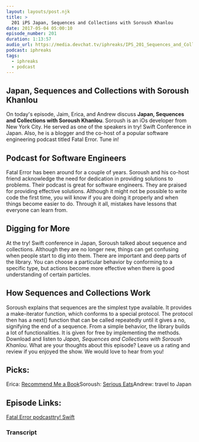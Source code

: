 ```yaml
---
layout: layouts/post.njk
title: >
  201 iPS Japan, Sequences and Collections with Soroush Khanlou
date: 2017-05-04 05:00:10
episode_number: 201
duration: 1:13:57
audio_url: https://media.devchat.tv/iphreaks/IPS_201_Sequences_and_Collections_with_SoroushKhanlou.mp3
podcast: iphreaks
tags:
  - iphreaks
  - podcast
---
```


## Japan, Sequences and&nbsp;Collections with Soroush Khanlou

On today's episode, Jaim, Erica, and Andrew discuss **Japan, Sequences and Collections with Soroush Khanlou**. Soroush is an iOs developer from New York City. He&nbsp;served as one of the speakers in try! Swift Conference in Japan. Also, he is a blogger and the co-host of a popular software engineering podcast titled Fatal Error. Tune in!

## Podcast for Software Engineers

Fatal Error has been around for a couple of years. Soroush and his co-host friend acknowledge the need for dedication in providing solutions to problems. Their podcast is great for software engineers. They are praised for providing effective solutions. Although it might not be possible to write code the first time, you will know if you are doing it properly and when things become easier to do. Through it all, mistakes have lessons that everyone can learn from.

## Digging for More

At the try! Swift conference in Japan, Soroush talked about sequence and collections. Although they are no longer new, things can get confusing when people start to dig into them. There are important and deep parts of the library. You can choose a particular behavior by conforming to a specific type, but actions become more effective when there is good understanding of certain particles.

## How Sequences and Collections Work

Soroush&nbsp;explains that sequences are the simplest type available. It provides a make-iterator function, which conforms to a special protocol. The protocol then has a next() function that can be called repeatedly until it gives a no, signifying the end of a sequence. From a simple behavior, the library builds a lot of functionalities. It is given for free by implementing the methods. Download and listen to _Japan, Sequences and&nbsp;Collections with Soroush Khanlou_. What are your thoughts about this episode? Leave us a rating and review if you enjoyed the show.&nbsp;We&nbsp;would love to hear from you!

## Picks:

Erica: [Recommend Me a Book](http://www.recommendmeabook.com/)Soroush: [Serious Eats](http://www.seriouseats.com/)Andrew: travel to Japan

## Episode Links:

[Fatal Error podcast](https://fatalerror.fm/)[try! Swift](https://www.tryswift.co/)

### Transcript
